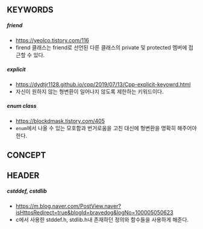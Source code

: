## KEYWORDS

##### friend
 - https://yeolco.tistory.com/116
 - firend 클래스는 friend로 선언된 다른 클래스의 private 및 protected 멤버에 접근할 수 있다.

##### explicit
 - https://dydtjr1128.github.io/cpp/2019/07/13/Cpp-explicit-keyowrd.html
 - 자신이 원하지 않는 형변환이 일어나지 않도록 제한하는 키워드이다.

##### enum class
 - https://blockdmask.tistory.com/405
 - `enum`에서 나올 수 있는 모호함과 번거로움을 고친 대신에 형변환을 명확히 해주어야 한다.


## CONCEPT

#####

## HEADER

##### cstddef, cstdlib
 - https://m.blog.naver.com/PostView.naver?isHttpsRedirect=true&blogId=bravedog&logNo=100005050623
 - c에서 사용한 stddef.h, stdlib.h내 존재하던 정의와 함수들을 사용하게 해준다.
